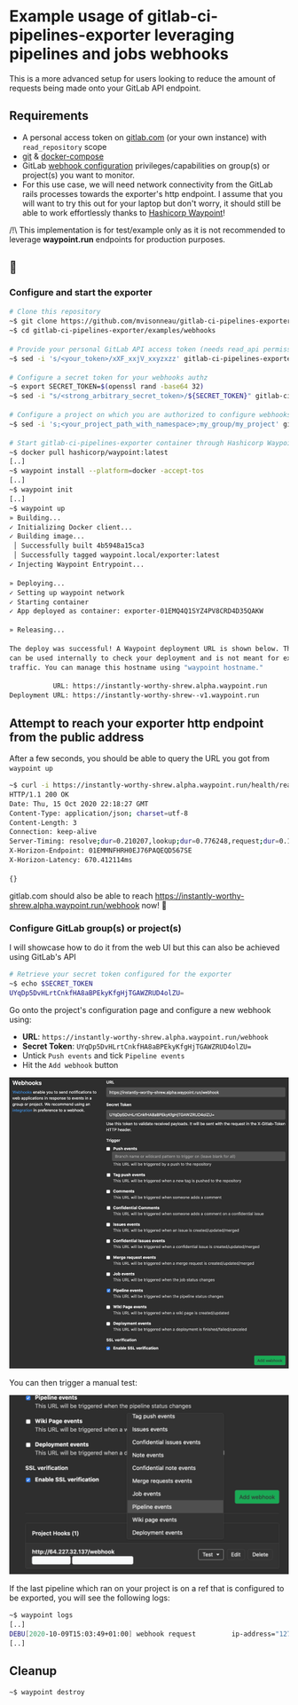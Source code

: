 # Example usage of gitlab-ci-pipelines-exporter leveraging pipelines and jobs webhooks

This is a more advanced setup for users looking to reduce the amount of requests being made onto your GitLab API endpoint.

## Requirements

- A personal access token on [gitlab.com](https://docs.gitlab.com/ee/user/profile/personal_access_tokens.html) (or your own instance) with `read_repository` scope
- [git](https://git-scm.com/) & [docker-compose](https://docs.docker.com/compose/)
- GitLab [webhook configuration](https://docs.gitlab.com/ee/user/project/integrations/webhooks.html) privileges/capabilities on group(s) or project(s) you want to monitor.
- For this use case, we will need network connectivity from the GitLab rails processes towards the exporter's http endpoint. I assume that you will want to try this out for your laptop but don't worry, it should still be able to work effortlessly thanks to [Hashicorp Waypoint](https://www.waypointproject.io/)!

/!\ This implementation is for test/example only as it is not recommended to leverage **waypoint.run** endpoints for production purposes.

## 🚀

### Configure and start the exporter

```bash
# Clone this repository
~$ git clone https://github.com/mvisonneau/gitlab-ci-pipelines-exporter.git
~$ cd gitlab-ci-pipelines-exporter/examples/webhooks

# Provide your personal GitLab API access token (needs read_api permissions)
~$ sed -i 's/<your_token>/xXF_xxjV_xxyzxzz' gitlab-ci-pipelines-exporter/config.yml

# Configure a secret token for your webhooks authz
~$ export SECRET_TOKEN=$(openssl rand -base64 32)
~$ sed -i "s/<strong_arbitrary_secret_token>/${SECRET_TOKEN}" gitlab-ci-pipelines-exporter/config.yml

# Configure a project on which you are authorized to configure webhooks
~$ sed -i 's;<your_project_path_with_namespace>;my_group/my_project' gitlab-ci-pipelines-exporter/config.yml

# Start gitlab-ci-pipelines-exporter container through Hashicorp Waypoint
~$ docker pull hashicorp/waypoint:latest
[..]
~$ waypoint install --platform=docker -accept-tos
[..]
~$ waypoint init
[..]
~$ waypoint up
» Building...
✓ Initializing Docker client...
✓ Building image...
 │ Successfully built 4b5948a15ca3
 │ Successfully tagged waypoint.local/exporter:latest
✓ Injecting Waypoint Entrypoint...

» Deploying...
✓ Setting up waypoint network
✓ Starting container
✓ App deployed as container: exporter-01EMQ4Q1SYZ4PV8CRD4D35QAKW

» Releasing...

The deploy was successful! A Waypoint deployment URL is shown below. This
can be used internally to check your deployment and is not meant for external
traffic. You can manage this hostname using "waypoint hostname."

           URL: https://instantly-worthy-shrew.alpha.waypoint.run
Deployment URL: https://instantly-worthy-shrew--v1.waypoint.run
```

## Attempt to reach your exporter http endpoint from the public address

After a few seconds, you should be able to query the URL you got from `waypoint up`

```bash
~$ curl -i https://instantly-worthy-shrew.alpha.waypoint.run/health/ready
HTTP/1.1 200 OK
Date: Thu, 15 Oct 2020 22:18:27 GMT
Content-Type: application/json; charset=utf-8
Content-Length: 3
Connection: keep-alive
Server-Timing: resolve;dur=0.210207,lookup;dur=0.776248,request;dur=0.118955,response-header;dur=668.705608,connect-local;dur=0.576448
X-Horizon-Endpoint: 01EMMNFHRH0EJ76PAQEQD567SE
X-Horizon-Latency: 670.412114ms

{}
```

gitlab.com should also be able to reach https://instantly-worthy-shrew.alpha.waypoint.run/webhook now! 🎉

### Configure GitLab group(s) or project(s)

I will showcase how to do it from the web UI but this can also be achieved using GitLab's API

```bash
# Retrieve your secret token configured for the exporter
~$ echo $SECRET_TOKEN
UYqDp5DvHLrtCnkfHA8aBPEkyKfgHjTGAWZRUD4olZU=
```

Go onto the project's configuration page and configure a new webhook using:

- **URL**: `https://instantly-worthy-shrew.alpha.waypoint.run/webhook`
- **Secret Token**: `UYqDp5DvHLrtCnkfHA8aBPEkyKfgHjTGAWZRUD4olZU=`
- Untick `Push events` and tick `Pipeline events`
- Hit the `Add webhook` button

![webhook_configuration](../../docs/images/webhook_configuration.png)

You can then trigger a manual test:

![webhook_trigger_test](../../docs/images/webhook_trigger_test.png)

If the last pipeline which ran on your project is on a ref that is configured to be exported, you will see the following logs:

```bash
~$ waypoint logs
[..]
DEBU[2020-10-09T15:03:49+01:00] webhook request         ip-address="127.0.0.1:62838" user-agent=
[..]
```

## Cleanup

```bash
~$ waypoint destroy
```
